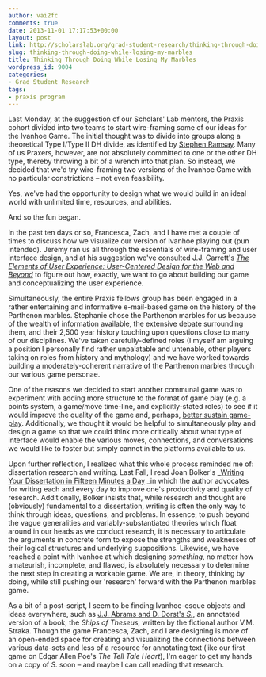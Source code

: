 ```yaml
---
author: vai2fc
comments: true
date: 2013-11-01 17:17:53+00:00
layout: post
link: http://scholarslab.org/grad-student-research/thinking-through-doing-while-losing-my-marbles/
slug: thinking-through-doing-while-losing-my-marbles
title: Thinking Through Doing While Losing My Marbles
wordpress_id: 9004
categories:
- Grad Student Research
tags:
- praxis program
---
```


Last Monday, at the suggestion of our Scholars' Lab mentors, the Praxis cohort divided into two teams to start wire-framing some of our ideas for the Ivanhoe Game. The initial thought was to divide into groups along a theoretical Type I/Type II DH divide, as identified by [Stephen Ramsay](http://stephenramsay.us/2013/05/03/dh-one-and-two/). Many of us Praxers, however, are not absolutely committed to one or the other DH type, thereby throwing a bit of a wrench into that plan. So instead, we decided that we'd try wire-framing two versions of the Ivanhoe Game with no particular constrictions – not even feasibility.

Yes, we've had the opportunity to design what we would build in an ideal world with unlimited time, resources, and abilities.

And so the fun began.

In the past ten days or so, Francesca, Zach, and I have met a couple of times to discuss how we visualize our version of Ivanhoe playing out (pun intended). Jeremy ran us all through the essentials of wire-framing and user interface design, and at his suggestion we've consulted J.J. Garrett's [_The Elements of User Experience: User-Centered Design for the Web and Beyond_](http://www.jjg.net/elements/) to figure out how, exactly, we want to go about building our game and conceptualizing the user experience.

Simultaneously, the entire Praxis fellows group has been engaged in a rather entertaining and informative e-mail-based game on the history of the Parthenon marbles. Stephanie chose the Parthenon marbles for us because of the wealth of information available, the extensive debate surrounding them, and their 2,500 year history touching upon questions close to many of our disciplines. We've taken carefully-defined roles (I myself am arguing a position I personally find rather unpalatable and untenable, other players taking on roles from history and mythology) and we have worked towards building a moderately-coherent narrative of the Parthenon marbles through our various game personae.

One of the reasons we decided to start another communal game was to experiment with adding more structure to the format of game play (e.g. a points system, a game/move time-line, and explicitly-stated roles) to see if it would improve the quality of the game and, perhaps, [better sustain game-play](http://www.scholarslab.org/grad-student-research/on-games-that-just-fizzle-a-chronicle-and-reflection/). Additionally, we thought it would be helpful to simultaneously play and design a game so that we could think more critically about what type of interface would enable the various moves, connections, and conversations we would like to foster but simply cannot in the platforms available to us.

Upon further reflection, I realized what this whole process reminded me of: dissertation research and writing. Last Fall, I read Joan Bolker's _[Writing Your Dissertation in Fifteen Minutes a Day](http://us.macmillan.com/writingyourdissertationinfifteenminutesaday/JoanBolker) _in which the author advocates for writing each and every day to improve one's productivity and quality of research. Additionally, Bolker insists that, while research and thought are (obviously) fundamental to a dissertation, writing is often the only way to think through ideas, questions, and problems. In essence, to push beyond the vague generalities and variably-substantiated theories which float around in our heads as we conduct research, it is necessary to articulate the arguments in concrete form to expose the strengths and weaknesses of their logical structures and underlying suppositions. Likewise, we have reached a point with Ivanhoe at which designing _something_, no matter how amateurish, incomplete, and flawed, is absolutely necessary to determine the next step in creating a workable game. We are, in theory, thinking by doing, while still pushing our 'research' forward with the Parthenon marbles game.

As a bit of a post-script, I seem to be finding Ivanhoe-esque objects and ideas everywhere, such as [J.J. Abrams and D. Dorst's ](http://www.buzzfeed.com/summeranne/peek-inside-jj-abrams-absurdly-beautiful-new-project)[_S._](http://www.buzzfeed.com/summeranne/peek-inside-jj-abrams-absurdly-beautiful-new-project), an annotated version of a book, the _Ships of Theseus_, written by the fictional author V.M. Straka. Though the game Francesca, Zach, and I are designing is more of an open-ended space for creating and visualizing the connections between various data-sets and less of a resource for annotating text (like our first game on Edgar Allen Poe's _The Tell Tale Heart_), I'm eager to get my hands on a copy of _S._ soon – and maybe I can call reading that research.
